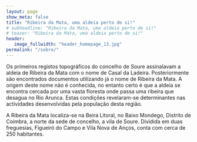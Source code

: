 ```yaml
---
layout: page
show_meta: false
title: "Ribeira da Mata, uma aldeia perto de si!"
# subheadline: "Ribeira da Mata, uma aldeia perto de si!"
# teaser: "Ribeira da Mata, uma aldeia perto de si!"
header:
   image_fullwidth: "header_homepage_13.jpg"
permalink: "/sobre/"
---
```

Os primeiros registos topográficos do concelho de Soure assinalavam a aldeia de Ribeira da Mata com o nome de Casal da Ladeira. Posteriormente são encontrados documentos utilizando já o nome de Ribeira da Mata. A origem deste nome não é conhecida, no entanto certo é que a aldeia se encontra cercada por uma vasta floresta onde passa uma ribeira que desagua no Rio Arunca. Estas condições revelaram-se determinantes nas actividades desenvolvidas pela população desta região.

 
A Ribeira da Mata localiza-se na Beira Litoral, no Baixo Mondego, Distrito de Coimbra, a norte da sede de concelho, a vila de Soure. Dividida em duas freguesias, Figueiró do Campo e Vila Nova de Anços, conta com cerca de 250 habitantes.

<!-- <a class="radius button small" href="{{ site.url }}{{ site.baseurl }}/documentation/">Check out the documentation for all the tricks ›</a>


 [1]: {{ site.url }}{{ site.baseurl }}/documentation/ -->

